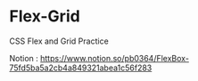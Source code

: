 # Flex-Grid

CSS Flex and Grid Practice

Notion : https://www.notion.so/pb0364/FlexBox-75fd5ba5a2cb4a849321abea1c56f283
